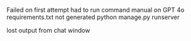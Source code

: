 
Failed on first attempt
had to run command manual on GPT 4o
requirements.txt not generated
python manage.py runserver 

lost output from chat window 